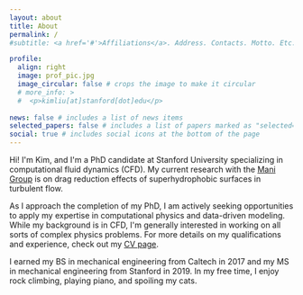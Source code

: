 ```yaml
---
layout: about
title: About
permalink: /
#subtitle: <a href='#'>Affiliations</a>. Address. Contacts. Motto. Etc.

profile:
  align: right
  image: prof_pic.jpg
  image_circular: false # crops the image to make it circular
  # more_info: >
  #  <p>kimliu[at]stanford[dot]edu</p>
        
news: false # includes a list of news items
selected_papers: false # includes a list of papers marked as "selected={true}"
social: true # includes social icons at the bottom of the page
---
```


Hi! I'm Kim, and I'm a PhD candidate at Stanford University specializing in computational fluid dynamics (CFD). My current research with the [Mani Group](https://manigroup.stanford.edu) is on drag reduction effects of superhydrophobic surfaces in turbulent flow.

As I approach the completion of my PhD, I am actively seeking opportunities to apply my expertise in computational physics and data-driven modeling. While my background is in CFD, I'm generally interested in working on all sorts of complex physics problems. For more details on my qualifications and experience, check out my [CV page](https://kimbliu.github.io/cv/).

I earned my BS in mechanical engineering from Caltech in 2017 and my MS in mechanical engineering from Stanford in 2019. In my free time, I enjoy rock climbing, playing piano, and spoiling my cats.
